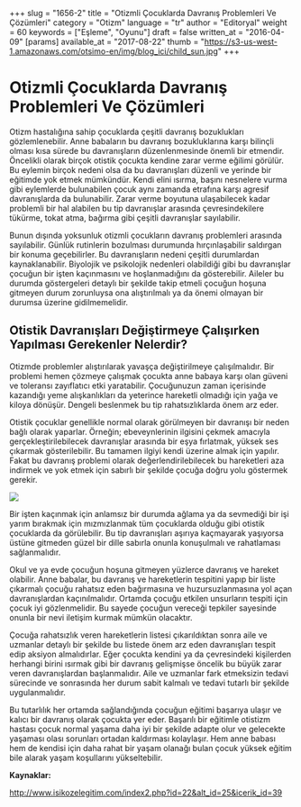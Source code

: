 +++
slug = "1656-2"
title = "Otizmli Çocuklarda Davranış Problemleri Ve Çözümleri"
category = "Otizm"
language = "tr"
author = "Editoryal"
weight = 60
keywords = ["Eşleme", "Oyunu"]
draft = false
written_at = "2016-04-09"
[params]
available_at = "2017-08-22"
thumb = "https://s3-us-west-1.amazonaws.com/otsimo-en/img/blog_ici/child_sun.jpg"
+++


# Otizmli Çocuklarda Davranış Problemleri Ve Çözümleri

Otizm hastalığına sahip çocuklarda çeşitli davranış bozuklukları gözlemlenebilir. Anne babaların bu davranış bozukluklarına karşı bilinçli olması kısa sürede bu davranışların düzenlenmesinde önemli bir etmendir. Öncelikli olarak birçok otistik çocukta kendine zarar verme eğilimi görülür. Bu eylemin birçok nedeni olsa da bu davranışları düzenli ve yerinde bir eğitimde yok etmek mümkündür. Kendi elini ısırma, başını nesnelere vurma gibi eylemlerde bulunabilen çocuk aynı zamanda etrafına karşı agresif davranışlarda da bulunabilir. Zarar verme boyutuna ulaşabilecek kadar problemli bir hal alabilen bu tip davranışlar arasında çevresindekilere tükürme, tokat atma, bağırma gibi çeşitli davranışlar sayılabilir.

Bunun dışında yoksunluk otizmli çocukların davranış problemleri arasında sayılabilir. Günlük rutinlerin bozulması durumunda hırçınlaşabilir saldırgan bir konuma geçebilirler. Bu davranışların nedeni çeşitli durumlardan kaynaklanabilir. Biyolojik ve psikolojik nedenleri olabildiği gibi bu davranışlar çocuğun bir işten kaçınmasını ve hoşlanmadığını da gösterebilir. Aileler bu durumda göstergeleri detaylı bir şekilde takip etmeli çocuğun hoşuna gitmeyen durum zorunluysa ona alıştırılmalı ya da önemi olmayan bir durumsa üzerine gidilmemelidir.

## Otistik Davranışları Değiştirmeye Çalışırken Yapılması Gerekenler Nelerdir?

Otizmde problemler alıştırılarak yavaşça değiştirilmeye çalışılmalıdır. Bir problemi hemen çözmeye çalışmak çocukta anne babaya karşı olan güveni ve toleransı zayıflatıcı etki yaratabilir. Çocuğunuzun zaman içerisinde kazandığı yeme alışkanlıkları da yeterince hareketli olmadığı için yağa ve kiloya dönüşür. Dengeli beslenmek bu tip rahatsızlıklarda önem arz eder.

Otistik çocuklar genellikle normal olarak görülmeyen bir davranışı bir neden bağlı olarak yaparlar. Örneğin; ebeveynlerinin ilgisini çekmek amacıyla gerçekleştirilebilecek davranışlar arasında bir eşya fırlatmak, yüksek ses çıkarmak gösterilebilir. Bu tamamen ilgiyi kendi üzerine almak için yapılır. Fakat bu davranış problemi olarak değerlendirilebilecek bu hareketleri aza indirmek ve yok etmek için sabırlı bir şekilde çocuğa doğru yolu göstermek gerekir.

![](https://s3-us-west-1.amazonaws.com/otsimo-en/img/blog_ici/baby_kitch.jpg)

Bir işten kaçınmak için anlamsız bir durumda ağlama ya da sevmediği bir işi yarım bırakmak için mızmızlanmak tüm çocuklarda olduğu gibi otistik çocuklarda da görülebilir. Bu tip davranışları aşırıya kaçmayarak yaşıyorsa üstüne gitmeden güzel bir dille sabırla onunla konuşulmalı ve rahatlaması sağlanmalıdır.

Okul ve ya evde çocuğun hoşuna gitmeyen yüzlerce davranış ve hareket olabilir. Anne babalar, bu davranış ve hareketlerin tespitini yapıp bir liste çıkarmalı çocuğu rahatsız eden bağırmasına ve huzursuzlanmasına yol açan davranışlardan kaçınılmalıdır. Ortamda çocuğu etkilen unsurların tespiti için çocuk iyi gözlenmelidir. Bu sayede çocuğun vereceği tepkiler sayesinde onunla bir nevi iletişim kurmak mümkün olacaktır.

Çocuğa rahatsızlık veren hareketlerin listesi çıkarıldıktan sonra aile ve uzmanlar detaylı bir şekilde bu listede önem arz eden davranışları tespit edip aksiyon almalıdırlar. Eğer çocukta kendini ya da çevresindeki kişilerden herhangi birini ısırmak gibi bir davranış gelişmişse öncelik bu büyük zarar veren davranışlardan başlanmalıdır. Aile ve uzmanlar fark etmeksizin tedavi sürecinde ve sonrasında her durum sabit kalmalı ve tedavi tutarlı bir şekilde uygulanmalıdır.

Bu tutarlılık her ortamda sağlandığında çocuğun eğitimi başarıya ulaşır ve kalıcı bir davranış olarak çocukta yer eder. Başarılı bir eğitimle otistizm hastası çocuk normal yaşama daha iyi bir şekilde adapte olur ve gelecekte yaşaması olası sorunları ortadan kaldırması kolaylaşır. Hem anne babası hem de kendisi için daha rahat bir yaşam olanağı bulan çocuk yüksek eğitim bile alarak yaşam koşullarını yükseltebilir.

**Kaynaklar:**

http://www.isikozelegitim.com/index2.php?id=22&alt_id=25&icerik_id=39
